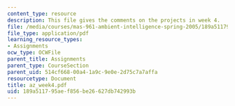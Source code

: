 ```yaml
---
content_type: resource
description: This file gives the comments on the projects in week 4.
file: /media/courses/mas-961-ambient-intelligence-spring-2005/189a511795aef856be26627db742993b_az_week4.pdf
file_type: application/pdf
learning_resource_types:
- Assignments
ocw_type: OCWFile
parent_title: Assignments
parent_type: CourseSection
parent_uid: 514cf668-00a4-1a9c-9e0e-2d75c7a7affa
resourcetype: Document
title: az_week4.pdf
uid: 189a5117-95ae-f856-be26-627db742993b
---
```

